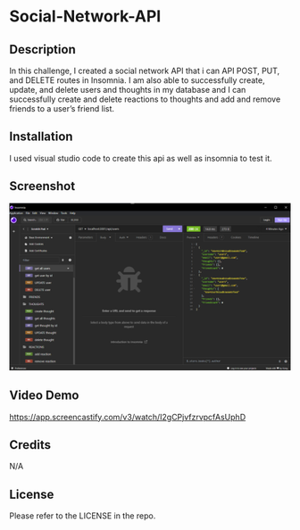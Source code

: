 # Social-Network-API

## Description

In this challenge, I created a social network API that i can API POST, PUT, and DELETE routes in Insomnia. I am also able to successfully create, update, and delete users and thoughts in my database and I can successfully create and delete reactions to thoughts and add and remove friends to a user’s friend list.

## Installation

I used visual studio code to create this api as well as insomnia to test it.

## Screenshot

<img src="apiscreenshot.png">

## Video Demo

https://app.screencastify.com/v3/watch/I2gCPjvfzrvpcfAsUphD

## Credits

N/A

## License 

Please refer to the LICENSE in the repo.
